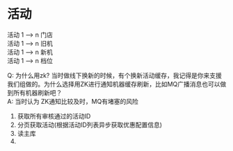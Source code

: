 # 活动

活动 1 --> n 门店 \
活动 1 --> n 旧机 \
活动 1 --> n 新机 \
活动 1 --> n 档位

Q: 为什么用zk? 当时做线下换新的时候，有个换新活动缓存，我记得是你来支援我们组做的。为什么选择用ZK进行通知机器缓存刷新，比如MQ广播消息也可以做到所有机器刷新吧？\
A: 当时认为 ZK通知比较及时，MQ有堵塞的风险

1. 获取所有审核通过的活动ID
2. 分页获取活动(根据活动ID列表异步获取优惠配置信息)
3. 读主库
4. 
